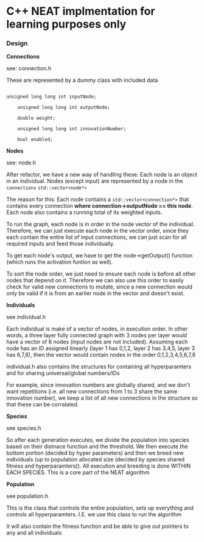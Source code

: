 <h1>C++ NEAT implmentation for learning purposes only</h1>


<h3>Design</h3>

**Connections** 

see: connection.h

These are represented by a dummy class with included data

```

unsigned long long int inputNode;

	unsigned long long int outputNode;

	double weight;

	unsigned long long int innovationNumber;

	bool enabled;

```
**Nodes**

see: node.h

After refactor, we have a new way of handling these. Each node is an object in an individual. Nodes (except input) are represented by a node in the `connections` `std::vector<node*>`

The reason for this: Each node contains a `std::vector<connection*>` that contains every connection **where connection->outputNode == this node**. Each node also contains a running total of its weighted inputs. 

To run the graph, each node is in order in the node vector of the individual. Therefore, we can just execute each node in the vector order, since they each contain the entire list of input connections, we can just scan for all required inputs and feed those individually. 

To get each node's output, we have to get the node->getOutput() function (which runs the activation funtion as well). 

To sort the node order, we just need to ensure each node is before all other nodes that depend on it. Therefore we can also use this order to easily check for valid new connections to mutate, since a new connection would only be valid if it is from an earlier node in the vector and doesn't exist.

**Individuals**

see individual.h

Each individual is make of a vector of nodes, in execution order. In other words, a three layer fully connected graph with 3 nodes per layer would have a vector of 6 nodes (input nodes are not included). Assuming each node has an ID assigned linearly (layer 1 has 0,1,2, layer 2 has 3,4,5, layer 3 has 6,7,8), then the vector would contain nodes in the order 0,1,2,3,4,5,6,7,8

individual.h also contains the structures for containing all hyperparamters and for sharing universal/global numbers/IDs

For example, since innovation numbers are globally shared, and we don't want repetitions (i.e. all new connections from 1 to 3 share the same innovation number), we keep a list of all new connections in the structure so that these can be corralated. 

**Species**

see species.h

So after each generation executes, we divide the population into species based on their distnace function and the threshold. We then execute the bottom portion (decided by hyper parameters) and then we breed new individuals (up to population allocated size (decided by species shared fitness and hyperparamters)). All execution and breeding is done WITHIN EACH SPECIES. This is a core part of the NEAT algorithm

**Population**

see population.h

This is the class that controls the entire population, sets up everything and controls all hyperparamters. I.E. we use this class to run the algorithm

It will also contain the fitness function and be able to give out pointers to any and all individuals